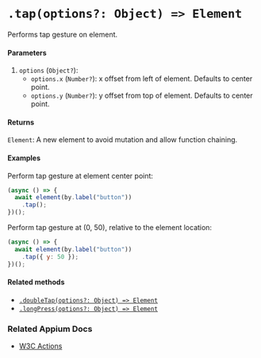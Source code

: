 # `.tap(options?: Object) => Element`

Performs tap gesture on element.

#### Parameters

1. `options` (`Object?`):
    - `options.x` (`Number?`): x offset from left of element. Defaults to center point.
    - `options.y` (`Number?`): y offset from top of element. Defaults to center point.

#### Returns

`Element`: A new element to avoid mutation and allow function chaining.

#### Examples

Perform tap gesture at element center point:

```javascript
(async () => {
  await element(by.label("button"))
    .tap();
})();
```

Perform tap gesture at (0, 50), relative to the element location:

```javascript
(async () => {
  await element(by.label("button"))
    .tap({ y: 50 });
})();
```

#### Related methods

- [`.doubleTap(options?: Object) => Element`](./doubleTap.md)
- [`.longPress(options?: Object) => Element`](./longPress.md)

### Related Appium Docs

- [W3C Actions](http://appium.io/docs/en/commands/interactions/actions/)